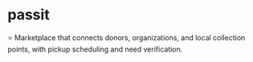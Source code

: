 # passit
⭐ Marketplace that connects donors, organizations, and local collection points, with pickup scheduling and need verification.

